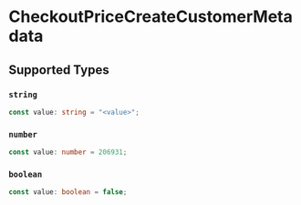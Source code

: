 # CheckoutPriceCreateCustomerMetadata


## Supported Types

### `string`

```typescript
const value: string = "<value>";
```

### `number`

```typescript
const value: number = 206931;
```

### `boolean`

```typescript
const value: boolean = false;
```

